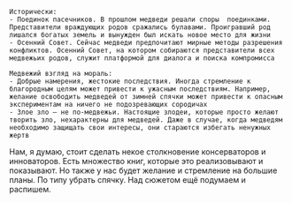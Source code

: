 ```
Исторически: 
- Поединок пасечников. В прошлом медведи решали споры  поединками. Представители враждующих родов сражались булавами. Проигравший род лишался богатых земель и вынужден был искать новое место для жизни 
- Осенний Совет. Сейчас медведи предпочитают мирные методы разрешения конфликтов. Осенний Совет, на котором собираются представители всех медвежьих родов, служит платформой для диалога и поиска компромисса 
 
Медвежий взгляд на мораль: 
- Добрые намерения, жестокие последствия. Иногда стремление к благородным целям может привести к ужасным последствиям. Например, желание освободить медведей от зимней спячки может привести к опасным экспериментам на ничего не подозревающих сородичах 
- Злое зло — не по-медвежьи. Настоящие злодеи, которые просто желают творить зло, нехарактерны для медведей. Даже в случае, когда медведям необходимо защищать свои интересы, они стараются избегать ненужных жертв
```

Нам, я думаю, стоит сделать некое столкновение консерваторов и инноваторов. Есть множество книг, которые это реализовывают и показывают. Но также у нас будет желание и стремление на большие планы. По типу убрать спячку. Над сюжетом ещё подумаем и распишем.